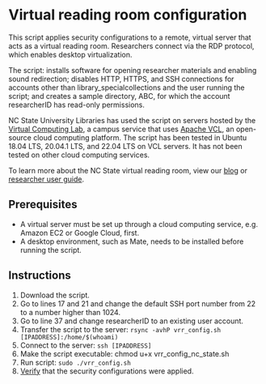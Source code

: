 # Virtual reading room configuration

This script applies security configurations to a remote, virtual server that acts as a virtual reading room. Researchers connect via the RDP protocol, which enables desktop virtualization.

The script: installs software for opening researcher materials and enabling sound redirection; disables HTTP, HTTPS, and SSH connections for accounts other than library_specialcollections and the user running the script; and creates a sample directory, ABC, for which the account researcherID has read-only permissions.

NC State University Libraries has used the script on servers hosted by the [Virtual Computing Lab](https://vcl.ncsu.edu/), a campus service that uses [Apache VCL](https://vcl.apache.org/), an open-source cloud computing platform. The script has been tested in Ubuntu 18.04 LTS, 20.04.1 LTS, and 22.04 LTS on VCL servers. It has not been tested on other cloud computing services.

To learn more about the NC State virtual reading room, view our [blog](https://www.lib.ncsu.edu/news/special-collections/introducing-virtual-reading-room) or [researcher user guide](https://ncsu-libraries.github.io/vrr/user-guide/).

## Prerequisites
- A virtual server must be set up through a cloud computing service, e.g. Amazon EC2 or Google Cloud, first.
- A desktop environment, such as Mate, needs to be installed before running the script.

## Instructions
1. Download the script.
1. Go to lines 17 and 21 and change the default SSH port number from 22 to a number higher than 1024.
1. Go to line 37 and change researcherID to an existing user account.
1. Transfer the script to the server: `rsync -avhP vrr_config.sh [IPADDRESS]:/home/$(whoami)`
1. Connect to the server: `ssh [IPADDRESS]`
1. Make the script executable: chmod u+x vrr_config_nc_state.sh
1. Run script: `sudo ./vrr_config.sh`
1. [Verify](/testing.md) that the security configurations were applied.
